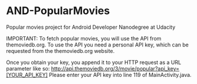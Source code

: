 # AND-PopularMovies
Popular movies project for Android Developer Nanodegree at Udacity

IMPORTANT: To fetch popular movies, you will use the API from themoviedb.org. To use the 
API you need a personal API key, which can be requested from the themoviedb.org website.

Once you obtain your key, you append it to your HTTP request as a URL parameter like so:
http://api.themoviedb.org/3/movie/popular?api_key=[YOUR_API_KEY]
Please enter your API key into line 119 of MainActivity.java.
